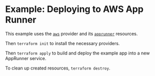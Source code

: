 # Example: Deploying to AWS App Runner

This example uses the [`aws`](https://registry.terraform.io/providers/hashicorp/aws/latest/docs) provider and its [`apprunner`](https://registry.terraform.io/providers/hashicorp/aws/latest/docs/resources/apprunner_service) resources.

Then `terraform init` to install the necessary providers.

Then `terraform apply` to build and deploy the example app into a new AppRunner service.

To clean up created resources, `terraform destroy`.
